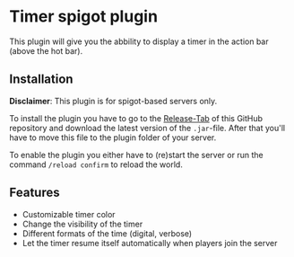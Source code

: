 # Timer spigot plugin

This plugin will give you the abbility to display a timer in the action bar (above the hot bar).

## Installation

**Disclaimer**: This plugin is for spigot-based servers only.

To install the plugin you have to go to the [Release-Tab](https://github.com/1MinutePlease/Timer/releases) of this GitHub repository and download the latest version of the `.jar`-file. After that you'll have to move this file to the plugin folder of your server.

To enable the plugin you either have to (re)start the server or run the command `/reload confirm` to reload the world.

## Features

- Customizable timer color
- Change the visibility of the timer
- Different formats of the time (digital, verbose)
- Let the timer resume itself automatically when players join the server
